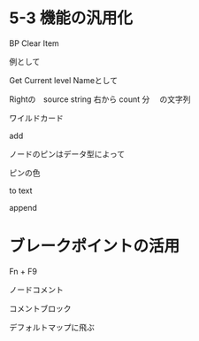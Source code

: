 
# 5-3 機能の汎用化

BP Clear Item



例として

Get Current level Nameとして



Rightの　source string
右から
count 分　
の文字列






ワイルドカード




add


ノードのピンはデータ型によって

ピンの色




to text



append
















# ブレークポイントの活用

Fn + F9





ノードコメント






コメントブロック







デフォルトマップに飛ぶ

